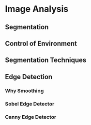 # Image Analysis


## Segmentation


## Control of Environment


## Segmentation Techniques


## Edge Detection

### Why Smoothing
### Sobel Edge Detector
### Canny Edge Detector


